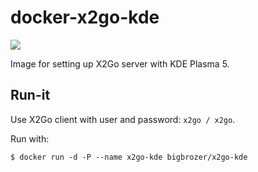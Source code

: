 # docker-x2go-kde

[![](https://images.microbadger.com/badges/image/bigbrozer/x2go-kde.svg)](https://microbadger.com/images/bigbrozer/x2go-kde "Get your own image badge on microbadger.com")

Image for setting up X2Go server with KDE Plasma 5.

## Run-it

Use X2Go client with user and password: `x2go / x2go`.

Run with:

```shell
$ docker run -d -P --name x2go-kde bigbrozer/x2go-kde
```
